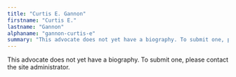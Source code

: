 ```yaml
---
title: "Curtis E. Gannon"
firstname: "Curtis E."
lastname: "Gannon"
alphaname: "gannon-curtis-e"
summary: "This advocate does not yet have a biography. To submit one, please contact the site administrator."
---
```

This advocate does not yet have a biography. To submit one, please contact the site administrator.

